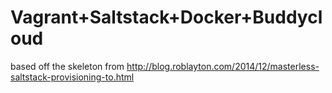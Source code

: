 Vagrant+Saltstack+Docker+Buddycloud
===================================

based off the skeleton from http://blog.roblayton.com/2014/12/masterless-saltstack-provisioning-to.html

